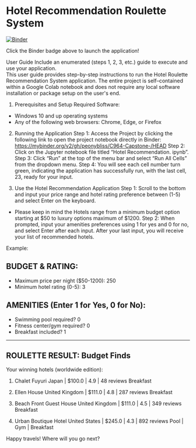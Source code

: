 # Hotel Recommendation Roulette System

[![Binder](https://mybinder.org/badge_logo.svg)](https://mybinder.org/v2/gh/peonybliss/C964-Capstone-/HEAD)


Click the Binder badge above to launch the application!

User Guide
Include an enumerated (steps 1, 2, 3, etc.) guide to execute and use your application.  
This user guide provides step-by-step instructions to run the Hotel Roulette Recommendation System application. The entire project is self–contained within a Google Colab notebook and does not require any local software installation or package setup on the user's end.

1.	Prerequisites and Setup
Required Software: 
-	Windows 10 and up operating systems
-	Any of the following web browsers: Chrome, Edge, or Firefox


2.	Running the Application
Step 1: Access the Project by clicking the following link to open the project notebook directly in Binder: https://mybinder.org/v2/gh/peonybliss/C964-Capstone-/HEAD
Step 2: Click on the Jupyter notebook file titled “Hotel Recommendation. ipynb”.
Step 3: Click “Run” at the top of the menu bar and select “Run All Cells” from the dropdown menu.
Step 4: You will see each cell number turn green, indicating the application has successfully run, with the last cell, 23, ready for your input.

3.	Use the Hotel Recommendation Application
Step 1: Scroll to the bottom and input your price range and hotel rating preference between (1-5) and select Enter on the keyboard.
* Please keep in mind the Hotels range from a minimum budget option starting at $50 to luxury options maximum of $1200.
Step 2: When prompted, input your amenities preferences using 1 for yes and 0 for no, and select Enter after each input. After your last input, you will receive your list of recommended hotels.

Example:
## BUDGET & RATING:
- Maximum price per night ($50-1200): 250
- Minimum hotel rating (0-5): 3

## AMENITIES (Enter 1 for Yes, 0 for No):
- Swimming pool required? 0
- Fitness center/gym required? 0
- Breakfast included? 1
--------------------------------------------------------------
## ROULETTE RESULT: Budget Finds
Your winning hotels (worldwide edition):

1. Chalet Fuyuri
   Japan | $100.0 | 4.9 | 48 reviews
     Breakfast

2. Ellen House
   United Kingdom | $111.0 | 4.8 | 287 reviews
     Breakfast

3. Beach Front Guest House
   United Kingdom | $111.0 | 4.5 | 349 reviews
     Breakfast

4. Urban Boutique Hotel
   United States | $245.0 | 4.3 | 892 reviews
     Pool | Gym | Breakfast

Happy travels! Where will you go next?
